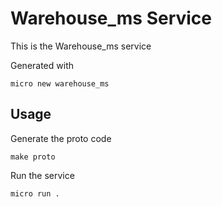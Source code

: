 # Warehouse_ms Service

This is the Warehouse_ms service

Generated with

```
micro new warehouse_ms
```

## Usage

Generate the proto code

```
make proto
```

Run the service

```
micro run .
```